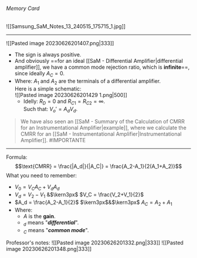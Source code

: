 ###### Memory Card
![[Samsung_SaM_Notes_13_240515_175715_1.jpg]]

---
![[Pasted image 20230626201407.png|333]]
- The sign is always positive. 
- And obviously ==for an ideal [[SaM - Differential Amplifier|differential amplifier]], we have a common mode rejection ratio, which is **infinite**==, since ideally $A_C = 0$.
- Where: $A_1$ and $A_2$ are the terminals of a differential amplifier.<br>Here is a simple schematic:<br>![[Pasted image 20230626201429 1.png|500]]
	- Idelly: $R_D=0$ and $R_{C1} = R_{C2} = \infty$.<br>Such that: $V_o' = A_dV_d$.

> We have also seen an [[SaM - Summary of the Calculation of CMRR for an Instrumentational Amplifier|example]], where we calculate the CMRR for an [[SaM - Instrumentational Amplifier|Instrumentational Amplifier]]. #IMPORTANTE 

---

Formula:
$$\text{CMRR} = \frac{|A_d|}{|A_C|} = \frac{A_2-A_1}{2(A_1+A_2)}$$
What you need to remember:
- $V_0 = V_C A_C + V_d A_d$
- $V_d = V_2-V_1$ &$\kern3px$ $V_C = \frac{V_2+V_1}{2}$
- $A_d = \frac{A_2-A_1}{2}$  $\kern3px$&$\kern3px$ $A_C = A_2+A_1$
- Where: 
	- $A$ is the **gain**.
	- $_d$ means "***differential***".
	- $_C$ means "***common mode***".

Professor's notes:
![[Pasted image 20230626201332.png|333]]
![[Pasted image 20230626201348.png|333]]
